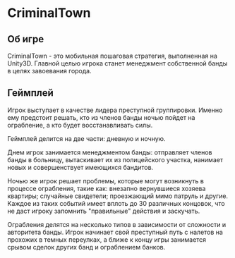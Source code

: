 # CriminalTown
## Об игре
CriminalTown - это мобильная пошаговая стратегия, выполненная на Unity3D. 
Главной целью игрока станет менеджмент собственной банды в целях завоевания города.
## Геймплей
Игрок выступает в качестве лидера преступной группировки. 
Именно ему предстоит решать, кто из членов банды ночью пойдет на ограбление, а кто будет восстанавливать силы.

Геймплей делится на две части: дневную и ночную.

Днем игрок занимается менеджментом банды: отправляет членов банды в больницу, вытаскивает их из полицейского участка, 
нанимает новых и совершенствует имеющихся бандитов.

Ночью же игрок решает проблемы, которые могут возникнуть в процессе ограбления, такие как: внезапно вернувшиеся хозяева квартиры; 
случайные свидетели; проезжающий мимо патруль и другие. Каждое из таких событий имеет вплоть до 30 различных концовок,
что не даст игроку запомнить "правильные" действия и заскучать.

Ограбления делятся на несколько типов в зависимости от сложности и авторитета банды. Игрок начинает свой преступный путь 
с налетов на прохожих в темных переулках, а ближе к концу игры занимается срывом сделок других банд и ограблением банков.
